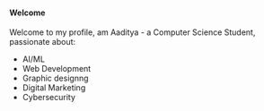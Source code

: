 #### Welcome 
Welcome to my profile, am Aaditya - a Computer Science Student, passionate about:

- AI/ML
- Web Development
- Graphic designng
- Digital Marketing
- Cybersecurity

